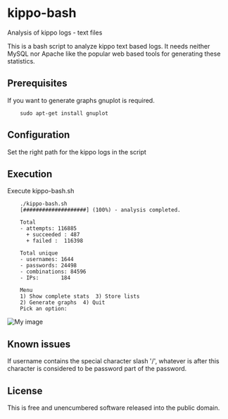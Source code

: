 kippo-bash
==========

Analysis of kippo logs - text files

This is a bash script to analyze kippo text based logs. It needs neither MySQL nor Apache like the popular web based tools for generating these statistics.

Prerequisites
-------------
If you want to generate graphs gnuplot is required.


        sudo apt-get install gnuplot


Configuration
--------------
Set the right path for the kippo logs in the script


Execution
---------
Execute kippo-bash.sh


        ./kippo-bash.sh 
        [####################] (100%) - analysis completed.
         
        Total
        - attempts: 116885
          + succeeded : 487
          + failed :  116398         

        Total unique 
        - usernames: 1644 
        - passwords: 24498
        - combinations: 84596
        - IPs:       184
         
        Menu
        1) Show complete stats	3) Store lists
        2) Generate graphs	4) Quit
        Pick an option: 


![My image](https://raw.github.com/rwmanos/kippo-bash/master/TOPusernames.png)

Known issues
------------
If username contains the special character slash '/', whatever is after this character is considered to be password part of the password.


License
-------
This is free and unencumbered software released into the public domain.

